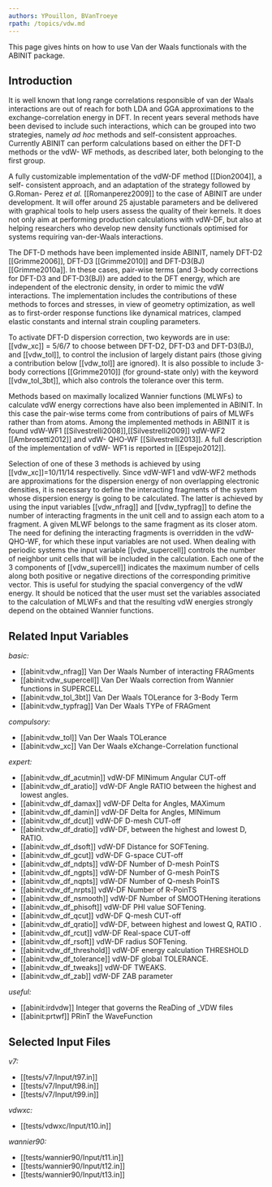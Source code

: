```yaml
---
authors: YPouillon, BVanTroeye
rpath: /topics/vdw.md
---
```

<!--
This file is automatically generated by mksite.py. All changes will be lost.
Change the input yaml files or the python code
-->

This page gives hints on how to use Van der Waals functionals with the ABINIT package.

## Introduction

It is well known that long range correlations responsible of van der Waals
interactions are out of reach for both LDA and GGA approximations to the
exchange-correlation energy in DFT. In recent years several methods have been
devised to include such interactions, which can be grouped into two
strategies, namely _ad hoc_ methods and self-consistent approaches. Currently
ABINIT can perform calculations based on either the DFT-D methods or the vdW-
WF methods, as described later, both belonging to the first group.

A fully customizable implementation of the vdW-DF method [[Dion2004]], a self-
consistent approach, and an adaptation of the strategy followed by G.Roman-
Perez _et al._ [[Romanperez2009]] to the case of ABINIT are under development.
It will offer around 25 ajustable parameters and be delivered with graphical
tools to help users assess the quality of their kernels. It does not only aim
at performing production calculations with vdW-DF, but also at helping
researchers who develop new density functionals optimised for systems
requiring van-der-Waals interactions.

The DFT-D methods have been implemented inside ABINIT, namely DFT-D2
[[Grimme2006]], DFT-D3 [[Grimme2010]] and DFT-D3(BJ) [[Grimme2010a]]. In these
cases, pair-wise terms (and 3-body corrections for DFT-D3 and DFT-D3(BJ)) are
added to the DFT energy, which are independent of the electronic density, in
order to mimic the vdW interactions. The implementation includes the
contributions of these methods to forces and stresses, in view of geometry
optimization, as well as to first-order response functions like dynamical
matrices, clamped elastic constants and internal strain coupling parameters.

To activate DFT-D dispersion correction, two keywords are in use: [[vdw_xc]] =
5/6/7 to choose between DFT-D2, DFT-D3 and DFT-D3(BJ), and [[vdw_tol]], to
control the inclusion of largely distant pairs (those giving a contribution
below [[vdw_tol]] are ignored). It is also possible to include 3-body
corrections [[Grimme2010]] (for ground-state only) with the keyword
[[vdw_tol_3bt]], which also controls the tolerance over this term.

Methods based on maximally localized Wannier functions (MLWFs) to calculate
vdW energy corrections have also been implemented in ABINIT. In this case the
pair-wise terms come from contributions of pairs of MLWFs rather than from
atoms. Among the implemented methods in ABINIT it is found vdW-WF1
[[Silvestrelli2008]],[[Silvestrelli2009]] vdW-WF2 [[Ambrosetti2012]] and vdW-
QHO-WF [[Silvestrelli2013]]. A full description of the implementation of vdW-
WF1 is reported in [[Espejo2012]].

Selection of one of these 3 methods is achieved by using [[vdw_xc]]=10/11/14
respectivelly. Since vdW-WF1 and vdW-WF2 methods are approximations for the
dispersion energy of non overlapping electronic densities, it is necessary to
define the interacting fragments of the system whose dispersion energy is
going to be calculated. The latter is achieved by using the input variables
[[vdw_nfrag]] and [[vdw_typfrag]] to define the number of interacting
fragments in the unit cell and to assign each atom to a fragment. A given MLWF
belongs to the same fragment as its closer atom. The need for defining the
interacting fragments is overridden in the vdW-QHO-WF, for which these input
variables are not used. When dealing with periodic systems the input variable
[[vdw_supercell]] controls the number of neighbor unit cells that will be
included in the calculation. Each one of the 3 components of [[vdw_supercell]]
indicates the maximum number of cells along both positive or negative
directions of the corresponding primitive vector. This is useful for studying
the spacial convergency of the vdW energy. It should be noticed that the user
must set the variables associated to the calculation of MLWFs and that the
resulting vdW energies strongly depend on the obtained Wannier functions.



## Related Input Variables

*basic:*

- [[abinit:vdw_nfrag]]  Van Der Waals Number of interacting FRAGments
- [[abinit:vdw_supercell]]  Van Der Waals correction from Wannier functions in SUPERCELL
- [[abinit:vdw_tol_3bt]]  Van Der Waals TOLerance for 3-Body Term
- [[abinit:vdw_typfrag]]  Van Der Waals TYPe of FRAGment
 
*compulsory:*

- [[abinit:vdw_tol]]  Van Der Waals TOLerance
- [[abinit:vdw_xc]]  Van Der Waals eXchange-Correlation functional
 
*expert:*

- [[abinit:vdw_df_acutmin]]  vdW-DF MINimum Angular CUT-off
- [[abinit:vdw_df_aratio]]  vdW-DF Angle RATIO between the highest and
lowest angles.
- [[abinit:vdw_df_damax]]  vdW-DF Delta for Angles, MAXimum 
- [[abinit:vdw_df_damin]]  vdW-DF Delta for Angles, MINimum
- [[abinit:vdw_df_dcut]]  vdW-DF D-mesh CUT-off
- [[abinit:vdw_df_dratio]]  vdW-DF, between the highest and
lowest D, RATIO.
- [[abinit:vdw_df_dsoft]]  vdW-DF Distance for SOFTening.
- [[abinit:vdw_df_gcut]]  vdW-DF G-space CUT-off
- [[abinit:vdw_df_ndpts]]  vdW-DF Number of D-mesh PoinTS
- [[abinit:vdw_df_ngpts]]  vdW-DF Number of G-mesh PoinTS
- [[abinit:vdw_df_nqpts]]  vdW-DF Number of Q-mesh PoinTS
- [[abinit:vdw_df_nrpts]]  vdW-DF Number of R-PoinTS
- [[abinit:vdw_df_nsmooth]]  vdW-DF Number of SMOOTHening iterations
- [[abinit:vdw_df_phisoft]]  vdW-DF PHI value SOFTening.
- [[abinit:vdw_df_qcut]]  vdW-DF Q-mesh CUT-off
- [[abinit:vdw_df_qratio]]  vdW-DF, between highest and lowest Q, RATIO .
- [[abinit:vdw_df_rcut]]  vdW-DF Real-space CUT-off
- [[abinit:vdw_df_rsoft]]  vdW-DF radius SOFTening.
- [[abinit:vdw_df_threshold]]  vdW-DF energy calculation THRESHOLD
- [[abinit:vdw_df_tolerance]]  vdW-DF global TOLERANCE.
- [[abinit:vdw_df_tweaks]]  vdW-DF TWEAKS.
- [[abinit:vdw_df_zab]]  vdW-DF ZAB parameter
 
*useful:*

- [[abinit:irdvdw]]  Integer that governs the ReaDing of _VDW files
- [[abinit:prtwf]]  PRinT the WaveFunction
 

## Selected Input Files

*v7:*

- [[tests/v7/Input/t97.in]]
- [[tests/v7/Input/t98.in]]
- [[tests/v7/Input/t99.in]]
 
*vdwxc:*

- [[tests/vdwxc/Input/t10.in]]
 
*wannier90:*

- [[tests/wannier90/Input/t11.in]]
- [[tests/wannier90/Input/t12.in]]
- [[tests/wannier90/Input/t13.in]]
 

